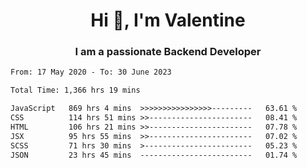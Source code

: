 <h1 align="center">Hi 👋, I'm Valentine</h1>
<h3 align="center">I am a passionate Backend Developer</h3>
<!--START_SECTION:waka-->

```txt
From: 17 May 2020 - To: 30 June 2023

Total Time: 1,366 hrs 19 mins

JavaScript   869 hrs 4 mins  >>>>>>>>>>>>>>>>---------   63.61 %
CSS          114 hrs 51 mins >>-----------------------   08.41 %
HTML         106 hrs 21 mins >>-----------------------   07.78 %
JSX          95 hrs 55 mins  >>-----------------------   07.02 %
SCSS         71 hrs 30 mins  >------------------------   05.23 %
JSON         23 hrs 45 mins  -------------------------   01.74 %
```

<!--END_SECTION:waka-->
